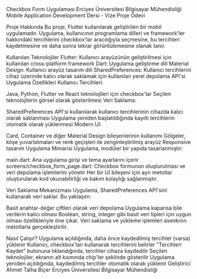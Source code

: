 Checkbox Form Uygulaması
Erciyes Üniversitesi Bilgisayar Mühendisliği
Mobile Application Development Dersi - Vize Proje Ödevi

Proje Hakkında
Bu proje, Flutter kullanılarak geliştirilen bir mobil uygulamadır. Uygulama, kullanıcının programlama dilleri ve framework'ler hakkındaki tercihlerini checkbox'lar aracılığıyla seçmesine, bu tercihleri kaydetmesine ve daha sonra tekrar görüntülemesine olanak tanır.

Kullanılan Teknolojiler
Flutter: Kullanıcı arayüzünün geliştirilmesi için kullanılan cross-platform framework
Dart: Uygulama geliştirme dili
Material Design: Kullanıcı arayüz tasarım dili
SharedPreferences: Kullanıcı tercihlerini cihaz üzerinde kalıcı olarak saklamak için kullanılan yerel depolama API'si
Uygulama Özellikleri
Kullanıcı Tercihleri:

Java, Python, Flutter ve React teknolojileri için checkbox'lar
Seçilen teknolojilerin görsel olarak gösterilmesi
Veri Saklama:

SharedPreferences API'si kullanılarak kullanıcı tercihlerinin cihazda kalıcı olarak saklanması
Uygulama yeniden başlatıldığında kayıtlı tercihlerin otomatik olarak yüklenmesi
Modern UI:

Card, Container ve diğer Material Design bileşenlerinin kullanımı
Gölgeler, köşe yuvarlatmaları ve renk geçişleri ile zenginleştirilmiş arayüz
Responsive tasarım
Uygulama Mimarisi
Uygulama, modüler bir yapıda tasarlanmıştır:

main.dart: Ana uygulama girişi ve tema ayarlarını içerir
screens/checkbox_form_page.dart: Checkbox formunun oluşturulması ve veri depolama işlemlerini yönetir
Her bir UI bileşeni için ayrı metotlar oluşturularak kod okunabilirliği ve bakım kolaylığı sağlanmıştır.

Veri Saklama Mekanizması
Uygulama, SharedPreferences API'sini kullanarak veri saklar. Bu yaklaşım:

Basit anahtar-değer çiftleri olarak veri depolama
Uygulama kapansa bile verilerin kalıcı olması
Boolean, string, integer gibi basit veri tipleri için uygun olması
özellikleriyle öne çıkar. Veri saklama ve yükleme işlemleri asenkron metotlarla gerçekleştirilir.

Nasıl Çalışır?
Uygulama açıldığında, daha önce kaydedilmiş tercihler (varsa) yüklenir
Kullanıcı, checkbox'ları kullanarak tercihlerini belirler
"Tercihleri Kaydet" butonuna tıklandığında, tercihler cihaza kaydedilir
Seçilen teknolojiler, ekranın alt kısmında chip'ler şeklinde gösterilir
Uygulama yeniden açıldığında, kaydedilmiş tercihler otomatik olarak yüklenir
Geliştirici
Ahmet Talha Biçer
Erciyes Üniversitesi Bilgisayar Mühendisliği
